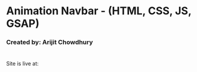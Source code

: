 # Animation Navbar - (HTML, CSS, JS, GSAP)

### Created by: Arijit Chowdhury

#
#

Site is live at: 